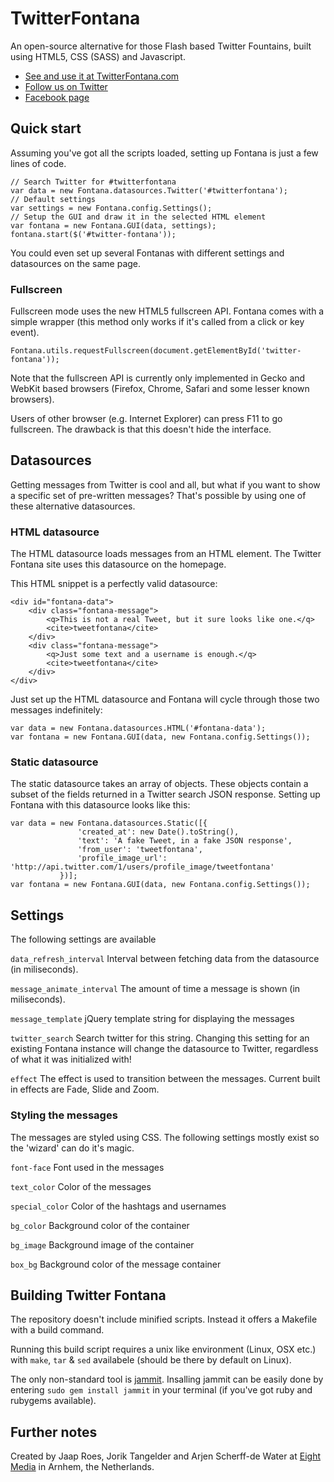 # TwitterFontana #

An open-source alternative for those Flash based Twitter Fountains, built
using HTML5, CSS (SASS) and Javascript.

- [See and use it at TwitterFontana.com](http://www.twitterfontana.com/)
- [Follow us on Twitter](https://twitter.com/#!/tweetfontana)
- [Facebook page](https://www.facebook.com/twitterfontana)

## Quick start ##

Assuming you've got all the scripts loaded, setting up Fontana is just a
few lines of code.

    // Search Twitter for #twitterfontana
    var data = new Fontana.datasources.Twitter('#twitterfontana'); 
    // Default settings
    var settings = new Fontana.config.Settings();
    // Setup the GUI and draw it in the selected HTML element
    var fontana = new Fontana.GUI(data, settings);
    fontana.start($('#twitter-fontana'));

You could even set up several Fontanas with different settings and
datasources on the same page.

### Fullscreen ###

Fullscreen mode uses the new HTML5 fullscreen API. Fontana comes with a
simple wrapper (this method only works if it's called from a click or
key event).

    Fontana.utils.requestFullscreen(document.getElementById('twitter-fontana'));

Note that the fullscreen API is currently only implemented in Gecko and WebKit
based browsers (Firefox, Chrome, Safari and some lesser known browsers).

Users of other browser (e.g. Internet Explorer) can press F11 to go fullscreen.
The drawback is that this doesn't hide the interface.

## Datasources ##

Getting messages from Twitter is cool and all, but what if you want to show a
specific set of pre-written messages? That's possible by using one of these
alternative datasources.

### HTML datasource ###

The HTML datasource loads messages from an HTML element. The Twitter Fontana
site uses this datasource on the homepage.

This HTML snippet is a perfectly valid datasource:

    <div id="fontana-data">
        <div class="fontana-message">
            <q>This is not a real Tweet, but it sure looks like one.</q>
            <cite>tweetfontana</cite>
        </div>
        <div class="fontana-message">
            <q>Just some text and a username is enough.</q>
            <cite>tweetfontana</cite>
        </div>
    </div>

Just set up the HTML datasource and Fontana will cycle through those two
messages indefinitely:

    var data = new Fontana.datasources.HTML('#fontana-data');
    var fontana = new Fontana.GUI(data, new Fontana.config.Settings());

### Static datasource ###

The static datasource takes an array of objects. These objects contain a 
subset of the fields returned in a Twitter search JSON response.
Setting up Fontana with this datasource looks like this:

    var data = new Fontana.datasources.Static([{
                   'created_at': new Date().toString(),
                   'text': 'A fake Tweet, in a fake JSON response',
                   'from_user': 'tweetfontana',
                   'profile_image_url': 'http://api.twitter.com/1/users/profile_image/tweetfontana'
               })];
    var fontana = new Fontana.GUI(data, new Fontana.config.Settings());

## Settings ##

The following settings are available

`data_refresh_interval`
Interval between fetching data from the datasource (in miliseconds).

`message_animate_interval`
The amount of time a message is shown (in miliseconds).

`message_template`
jQuery template string for displaying the messages

`twitter_search`
Search twitter for this string. Changing this setting for an existing Fontana
instance will change the datasource to Twitter, regardless of what it was
initialized with!

`effect`
The effect is used to transition between the messages. Current built in effects
are Fade, Slide and Zoom.

### Styling the messages ###

The messages are styled using CSS. The following settings mostly exist
so the 'wizard' can do it's magic.

`font-face` 
Font used in the messages

`text_color`
Color of the messages

`special_color`
Color of the hashtags and usernames

`bg_color`
Background color of the container

`bg_image`
Background image of the container

`box_bg`
Background color of the message container

## Building Twitter Fontana ##

The repository doesn't include minified scripts. Instead it offers a Makefile
with a build command.

Running this build script requires a unix like environment (Linux, OSX etc.)
with `make`, `tar` & `sed` availabele (should be there by default on Linux).

The only non-standard tool is [jammit](https://github.com/documentcloud/jammit/).
Insalling jammit can be easily done by entering ``sudo gem install jammit``
in your terminal (if you've got ruby and rubygems available).

## Further notes ##

Created by Jaap Roes, Jorik Tangelder and Arjen Scherff-de Water
at [Eight Media](http://www.eight.nl/) in Arnhem, the Netherlands.
